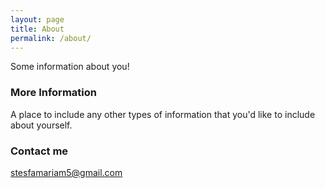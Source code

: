 ```yaml
---
layout: page
title: About
permalink: /about/
---
```


Some information about you!

### More Information

A place to include any other types of information that you'd like to include about yourself.

### Contact me

[stesfamariam5@gmail.com](mailto:stesfamariam5@gmail.com)

